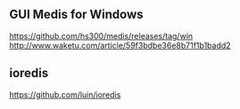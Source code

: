 

## GUI Medis for Windows

https://github.com/hs300/medis/releases/tag/win
http://www.waketu.com/article/59f3bdbe36e8b71f1b1badd2


## ioredis

https://github.com/luin/ioredis